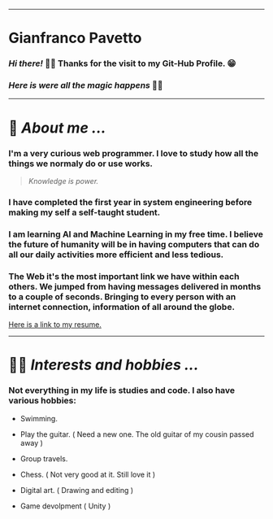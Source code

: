 ***
# **Gianfranco Pavetto**


### ***Hi there!*** 👋🏻 Thanks for the visit to my **Git-Hub** Profile. 😁
### *Here is were all the magic happens* 🙌🏻


***
# 💬 *About me ...*


### I'm a very curious web programmer. I love to study how all the things we normaly do or use works.


> *Knowledge is power.*


### I have completed the first year in system engineering before making my self a self-taught student.


### I am learning AI and Machine Learning in my free time. I believe the future of humanity will be in having computers that can do all our daily activities more efficient and less tedious.

### The Web it's the most important link we have within each others. We jumped from having messages delivered in months to a couple of seconds. Bringing to every person with an internet connection, information of all around the globe.

[Here is a link to my resume.](https://drive.google.com/file/d/1gBj1bHZ-4RfPhUv8ATaD4lsS48yYdhnw/view?usp=sharing)

***
# 👦🏻 *Interests and hobbies ...*


### Not everything in my life is studies and code. I also have various hobbies:

- Swimming.

- Play the guitar. ( Need a new one. The old guitar of my cousin passed away )

- Group travels.

- Chess. ( Not very good at it. Still love it )

- Digital art. ( Drawing and editing )

- Game devolpment ( Unity )
<!--
**Yiftleh/Yiftleh** is a ✨ _special_ ✨ repository because its `README.md` (this file) appears on your GitHub profile.

Here are some ideas to get you started:

- 🔭 I’m currently working on ...
- 🌱 I’m currently learning ...
- 👯 I’m looking to collaborate on ...
- 🤔 I’m looking for help with ...
- 💬 Ask me about ...
- 📫 How to reach me: ...
- 😄 Pronouns: ...
- ⚡ Fun fact: ...
-->
